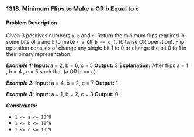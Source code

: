 ### 1318. Minimum Flips to Make a OR b Equal to c

#### Problem Description

Given 3 positives numbers `a`, `b` and `c`. Return the minimum flips required in some bits of `a` and `b` to make `( a OR b == c )`. (bitwise OR operation). Flip operation consists of change any single bit 1 to 0 or change the bit 0 to 1 in their binary representation.

**_Example 1:_**
**Input:** a = 2, b = 6, c = 5
**Output:** 3
**Explanation:** After flips a = 1 , b = 4 , c = 5 such that (a OR b == c)

**_Example 2:_**
**Input:** a = 4, b = 2, c = 7
**Output:** 1

**_Example 3:_**
**Input:** a = 1, b = 2, c = 3
**Output:** 0

**_Constraints:_**

- `1 <= a <= 10^9`
- `1 <= b <= 10^9`
- `1 <= c <= 10^9`
